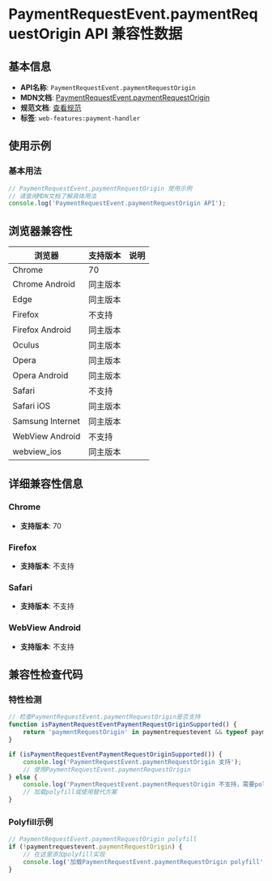 # PaymentRequestEvent.paymentRequestOrigin API 兼容性数据

## 基本信息

- **API名称**: `PaymentRequestEvent.paymentRequestOrigin`
- **MDN文档**: [PaymentRequestEvent.paymentRequestOrigin](https://developer.mozilla.org/docs/Web/API/PaymentRequestEvent/paymentRequestOrigin)
- **规范文档**: [查看规范](https://w3c.github.io/payment-handler/#dom-paymentrequestevent-paymentrequestorigin)
- **标签**: `web-features:payment-handler`

## 使用示例

### 基本用法

```javascript
// PaymentRequestEvent.paymentRequestOrigin 使用示例
// 请查阅MDN文档了解具体用法
console.log('PaymentRequestEvent.paymentRequestOrigin API');
```

## 浏览器兼容性

| 浏览器 | 支持版本 | 说明 |
|--------|----------|------|
| Chrome | 70 |  |
| Chrome Android | 同主版本 |  |
| Edge | 同主版本 |  |
| Firefox | 不支持 |  |
| Firefox Android | 同主版本 |  |
| Oculus | 同主版本 |  |
| Opera | 同主版本 |  |
| Opera Android | 同主版本 |  |
| Safari | 不支持 |  |
| Safari iOS | 同主版本 |  |
| Samsung Internet | 同主版本 |  |
| WebView Android | 不支持 |  |
| webview_ios | 同主版本 |  |

## 详细兼容性信息

### Chrome

- **支持版本**: 70

### Firefox

- **支持版本**: 不支持

### Safari

- **支持版本**: 不支持

### WebView Android

- **支持版本**: 不支持

## 兼容性检查代码

### 特性检测

```javascript
// 检查PaymentRequestEvent.paymentRequestOrigin是否支持
function isPaymentRequestEventPaymentRequestOriginSupported() {
    return 'paymentRequestOrigin' in paymentrequestevent && typeof paymentrequestevent.paymentRequestOrigin === 'function';
}

if (isPaymentRequestEventPaymentRequestOriginSupported()) {
    console.log('PaymentRequestEvent.paymentRequestOrigin 支持');
    // 使用PaymentRequestEvent.paymentRequestOrigin
} else {
    console.log('PaymentRequestEvent.paymentRequestOrigin 不支持，需要polyfill');
    // 加载polyfill或使用替代方案
}
```

### Polyfill示例

```javascript
// PaymentRequestEvent.paymentRequestOrigin polyfill
if (!paymentrequestevent.paymentRequestOrigin) {
    // 在这里添加polyfill实现
    console.log('加载PaymentRequestEvent.paymentRequestOrigin polyfill');
}
```

